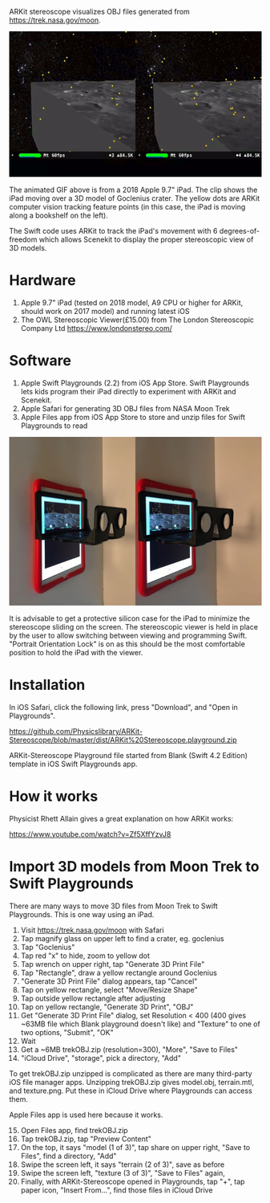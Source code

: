 ARKit stereoscope visualizes OBJ files generated from https://trek.nasa.gov/moon.

![](goclenius.gif)

The animated GIF above is from a 2018 Apple 9.7" iPad. The clip shows the iPad moving over a 3D model of Goclenius crater. The yellow dots are ARKit computer vision tracking feature points (in this case, the iPad is moving along a bookshelf on the left).

The Swift code uses ARKit to track the iPad's movement with 6 degrees-of-freedom which allows Scenekit to display the proper stereoscopic view of 3D models.

# Hardware

1. Apple 9.7" iPad (tested on 2018 model, A9 CPU or higher for ARKit, should work on 2017 model) and running latest iOS
2. The OWL Stereoscopic Viewer(£15.00) from The London Stereoscopic Company Ltd https://www.londonstereo.com/

# Software

1. Apple Swift Playgrounds (2.2) from iOS App Store. Swift Playgrounds lets kids program their iPad directly to experiment with ARKit and Scenekit.
2. Apple Safari for generating 3D OBJ files from NASA Moon Trek
3. Apple Files app from iOS App Store to store and unzip files for Swift Playgrounds to read

<img src="owl-viewer.jpg" width="640">

It is advisable to get a protective silicon case for the iPad to minimize the stereoscope sliding on the screen. The stereoscopic viewer is held in place by the user to allow switching between viewing and programming Swift. "Portrait Orientation Lock" is on as this should be the most comfortable position to hold the iPad with the viewer.

# Installation

In iOS Safari, click the following link, press "Download", and "Open in Playgrounds".

https://github.com/Physicslibrary/ARKit-Stereoscope/blob/master/dist/ARKit%20Stereoscope.playground.zip

ARKit-Stereoscope Playground file started from Blank (Swift 4.2 Edition) template in iOS Swift Playgrounds app.

# How it works

Physicist Rhett Allain gives a great explanation on how ARKit works:

https://www.youtube.com/watch?v=Zf5XffYzvJ8

# Import 3D models from Moon Trek to Swift Playgrounds

There are many ways to move 3D files from Moon Trek to Swift Playgrounds. This is one way using an iPad.

1. Visit https://trek.nasa.gov/moon with Safari
2. Tap magnify glass on upper left to find a crater, eg. goclenius
3. Tap "Goclenius"
4. Tap red "x" to hide, zoom to yellow dot
5. Tap wrench on upper right, tap "Generate 3D Print File"
6. Tap "Rectangle", draw a yellow rectangle around Goclenius
7. "Generate 3D Print File" dialog appears, tap "Cancel"
8. Tap on yellow rectangle, select "Move/Resize Shape"
9. Tap outside yellow rectangle after adjusting
10. Tap on yellow rectangle, "Generate 3D Print", "OBJ"
11. Get "Generate 3D Print File" dialog, set Resolution < 400 (400 gives ~63MB file which Blank playground doesn't like) and "Texture" to one of two options, "Submit", "OK"
12. Wait
13. Get a ~6MB trekOBJ.zip (resolution=300), "More", "Save to Files"
14. "iCloud Drive", "storage", pick a directory, "Add"

To get trekOBJ.zip unzipped is complicated as there are many third-party iOS file manager apps.
Unzipping trekOBJ.zip gives model.obj, terrain.mtl, and texture.png. Put these in iCloud Drive where Playgrounds can access them.

Apple Files app is used here because it works.

15. Open Files app, find trekOBJ.zip
16. Tap trekOBJ.zip, tap "Preview Content"
17. On the top, it says "model (1 of 3)", tap share on upper right, "Save to Files", find a directory, "Add"
18. Swipe the screen left, it says "terrain (2 of 3)", save as before
19. Swipe the screen left, "texture (3 of 3)", "Save to Files" again, 
20. Finally, with ARKit-Stereoscope opened in Playgrounds, tap "+", tap paper icon, "Insert From...", find those files in iCloud Drive



